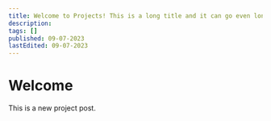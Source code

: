 ```yaml
---
title: Welcome to Projects! This is a long title and it can go even longer and even
description: 
tags: []
published: 09-07-2023
lastEdited: 09-07-2023
---
```


# Welcome

This is a new project post.
